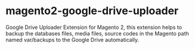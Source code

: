 # magento2-google-drive-uploader
Google Drive Uploader Extension for Magento 2, this extension helps to backup the databases files, media files, source codes in the Magento path named var/backups to the Google Drive automatically.
